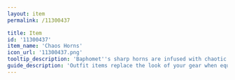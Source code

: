 ```yaml
---
layout: item
permalink: /11300437

title: Item
id: '11300437'
item_name: 'Chaos Horns'
icon_url: '11300437.png'
tooltip_description: 'Baphomet''s sharp horns are infused with chaotic energy that drag you to the depths of inescapable darkness.'
guide_description: 'Outfit items replace the look of your gear when equipped.'
---
```

